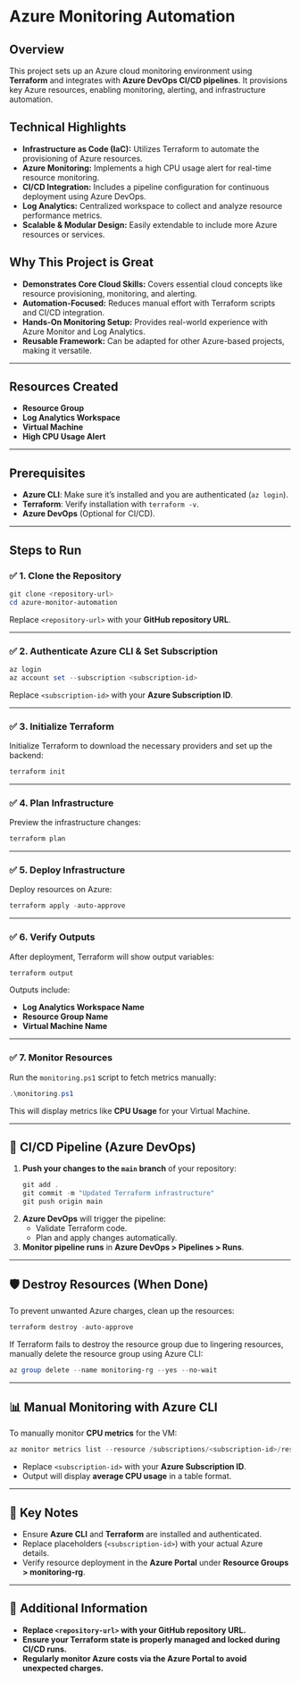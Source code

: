 
# Azure Monitoring Automation

## Overview
This project sets up an Azure cloud monitoring environment using **Terraform** and integrates with **Azure DevOps CI/CD pipelines**. It provisions key Azure resources, enabling monitoring, alerting, and infrastructure automation.

## Technical Highlights
- **Infrastructure as Code (IaC):** Utilizes Terraform to automate the provisioning of Azure resources.
- **Azure Monitoring:** Implements a high CPU usage alert for real-time resource monitoring.
- **CI/CD Integration:** Includes a pipeline configuration for continuous deployment using Azure DevOps.
- **Log Analytics:** Centralized workspace to collect and analyze resource performance metrics.
- **Scalable & Modular Design:** Easily extendable to include more Azure resources or services.

## Why This Project is Great
- **Demonstrates Core Cloud Skills:** Covers essential cloud concepts like resource provisioning, monitoring, and alerting.
- **Automation-Focused:** Reduces manual effort with Terraform scripts and CI/CD integration.
- **Hands-On Monitoring Setup:** Provides real-world experience with Azure Monitor and Log Analytics.
- **Reusable Framework:** Can be adapted for other Azure-based projects, making it versatile.

---

## Resources Created
- **Resource Group**  
- **Log Analytics Workspace**  
- **Virtual Machine**  
- **High CPU Usage Alert**

---

## Prerequisites
- **Azure CLI**: Make sure it’s installed and you are authenticated (`az login`).
- **Terraform**: Verify installation with `terraform -v`.
- **Azure DevOps** (Optional for CI/CD).

---

## Steps to Run

### ✅ **1. Clone the Repository**
```powershell
git clone <repository-url>
cd azure-monitor-automation
```
Replace `<repository-url>` with your **GitHub repository URL**.

---

### ✅ **2. Authenticate Azure CLI & Set Subscription**
```powershell
az login
az account set --subscription <subscription-id>
```
Replace `<subscription-id>` with your **Azure Subscription ID**.

---

### ✅ **3. Initialize Terraform**
Initialize Terraform to download the necessary providers and set up the backend:
```powershell
terraform init
```

---

### ✅ **4. Plan Infrastructure**
Preview the infrastructure changes:
```powershell
terraform plan
```

---

### ✅ **5. Deploy Infrastructure**
Deploy resources on Azure:
```powershell
terraform apply -auto-approve
```

---

### ✅ **6. Verify Outputs**
After deployment, Terraform will show output variables:
```powershell
terraform output
```
Outputs include:
- **Log Analytics Workspace Name**
- **Resource Group Name**
- **Virtual Machine Name**

---

### ✅ **7. Monitor Resources**
Run the `monitoring.ps1` script to fetch metrics manually:
```powershell
.\monitoring.ps1
```
This will display metrics like **CPU Usage** for your Virtual Machine.

---

## 🔄 **CI/CD Pipeline (Azure DevOps)**

1. **Push your changes to the `main` branch** of your repository:
   ```powershell
   git add .
   git commit -m "Updated Terraform infrastructure"
   git push origin main
   ```
2. **Azure DevOps** will trigger the pipeline:
   - Validate Terraform code.
   - Plan and apply changes automatically.
3. **Monitor pipeline runs** in **Azure DevOps > Pipelines > Runs**.

---

## 🛡️ **Destroy Resources (When Done)**

To prevent unwanted Azure charges, clean up the resources:
```powershell
terraform destroy -auto-approve
```

If Terraform fails to destroy the resource group due to lingering resources, manually delete the resource group using Azure CLI:
```powershell
az group delete --name monitoring-rg --yes --no-wait
```

---

## 📊 **Manual Monitoring with Azure CLI**

To manually monitor **CPU metrics** for the VM:
```powershell
az monitor metrics list --resource /subscriptions/<subscription-id>/resourceGroups/monitoring-rg/providers/Microsoft.Compute/virtualMachines/test-vm --metric "Percentage CPU" --output table
```
- Replace `<subscription-id>` with your **Azure Subscription ID**.
- Output will display **average CPU usage** in a table format.

---

## 📝 **Key Notes**
- Ensure **Azure CLI** and **Terraform** are installed and authenticated.
- Replace placeholders (`<subscription-id>`) with your actual Azure details.
- Verify resource deployment in the **Azure Portal** under **Resource Groups > monitoring-rg**.

---

## 🔑 **Additional Information**

- **Replace `<repository-url>` with your GitHub repository URL.**
- **Ensure your Terraform state is properly managed and locked during CI/CD runs.**
- **Regularly monitor Azure costs via the Azure Portal to avoid unexpected charges.**

